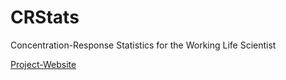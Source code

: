 # CRStats
Concentration-Response Statistics for the Working Life Scientist

[Project-Website]([https://duckduckgo.com](https://crstats.github.io/))
